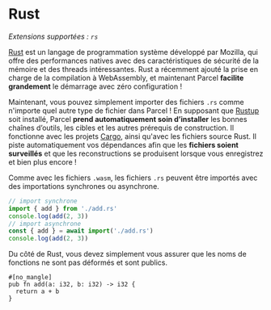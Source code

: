 # Rust

_Extensions supportées : `rs`_

[Rust](https://www.rust-lang.org) est un langage de programmation système développé par Mozilla, qui offre des performances natives avec des caractéristiques de sécurité de la mémoire et des threads intéressantes. Rust a récemment ajouté la prise en charge de la compilation à WebAssembly, et maintenant Parcel **facilite grandement** le démarrage avec zéro configuration !

Maintenant, vous pouvez simplement importer des fichiers `.rs` comme n'importe quel autre type de fichier dans Parcel ! En supposant que [Rustup](https://rustup.rs) soit installé, Parcel **prend automatiquement soin d’installer** les bonnes chaînes d’outils, les cibles et les autres prérequis de construction. Il fonctionne avec les projets [Cargo](https://github.com/rust-lang/cargo), ainsi qu'avec les fichiers source Rust. Il piste automatiquement vos dépendances afin que les **fichiers soient surveillés** et que les reconstructions se produisent lorsque vous enregistrez et bien plus encore !

Comme avec les fichiers `.wasm`, les fichiers `.rs` peuvent être importés avec des importations synchrones ou asynchrone.

```javascript
// import synchrone
import { add } from './add.rs'
console.log(add(2, 3))
// import asynchrone
const { add } = await import('./add.rs')
console.log(add(2, 3))
```

Du côté de Rust, vous devez simplement vous assurer que les noms de fonctions ne sont pas déformés et sont publics.

```text
#[no_mangle]
pub fn add(a: i32, b: i32) -> i32 {
  return a + b
}
```

